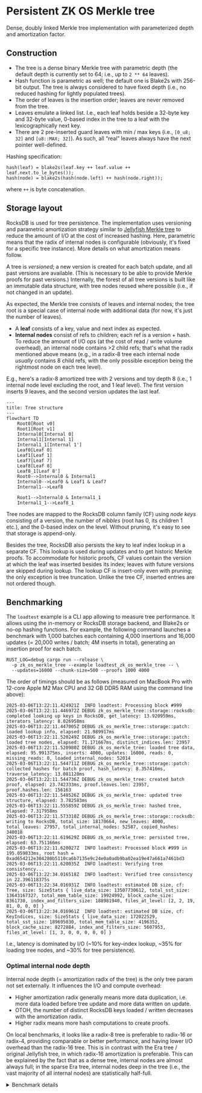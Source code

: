# Persistent ZK OS Merkle tree

Dense, doubly linked Merkle tree implementation with parameterized depth and amortization factor.

## Construction

- The tree is a dense binary Merkle tree with parametric depth (the default depth is currently set to 64; i.e., up to
  `2 ** 64` leaves).
- Hash function is parametric as well; the default one is Blake2s with 256-bit output. The tree is always considered to
  have fixed depth (i.e., no reduced hashing for lightly populated trees).
- The order of leaves is the insertion order; leaves are never removed from the tree.
- Leaves emulate a linked list. I.e., each leaf holds beside a 32-byte key and 32-byte value, 0-based index in the tree
  to a leaf with the lexicographically next key.
- There are 2 pre-inserted guard leaves with min / max keys (i.e., `[0_u8; 32]` and `[u8::MAX; 32]`). As such, all
  “real” leaves always have the next pointer well-defined.

Hashing specification:

```text
hash(leaf) = blake2s(leaf.key ++ leaf.value ++ leaf.next.to_le_bytes());
hash(node) = blake2s(hash(node.left) ++ hash(node.right));
```

where `++` is byte concatenation.

## Storage layout

RocksDB is used for tree persistence. The implementation uses versioning and parametric amortization strategy similar to
[Jellyfish Merkle tree] to reduce the amount of I/O at the cost of increased hashing. Here, parametric means that the
radix of internal nodes is configurable (obviously, it's fixed for a specific tree instance). More details on what
amortization means follow.

A tree is _versioned_; a new version is created for each batch update, and all past versions are available. (This is
necessary to be able to provide Merkle proofs for past versions.) Internally, the forest of all tree versions is built
like an immutable data structure, with tree nodes reused where possible (i.e., if not changed in an update).

As expected, the Merkle tree consists of leaves and internal nodes; the tree root is a special case of internal node
with additional data (for now, it's just the number of leaves).

- A **leaf** consists of a key, value and next index as expected.
- **Internal nodes** consist of refs to children; each ref is a version + hash. To reduce the amount of I/O ops (at the
  cost of read / write volume overhead), an internal node contains >2 child refs; that's what the radix mentioned above
  means (e.g., in a radix-8 tree each internal node _usually_ contains 8 child refs, with the only possible exception
  being the rightmost node on each tree level).

E.g., here's a radix-8 amortized tree with 2 versions and toy depth 8 (i.e., 1 internal node level excluding the root,
and 1 leaf level). The first version inserts 9 leaves, and the second version updates the last leaf.

```mermaid
---
title: Tree structure
---
flowchart TD
    Root0[Root v0]
    Root1[Root v1]
    Internal0[Internal 0]
    Internal1[Internal 1]
    Internal1_1[Internal 1']
    Leaf0[Leaf 0]
    Leaf1[Leaf 1]
    Leaf7[Leaf 7]
    Leaf8[Leaf 8]
    Leaf8_1[Leaf 8']
    Root0-->Internal0 & Internal1
    Internal0-->Leaf0 & Leaf1 & Leaf7
    Internal1-->Leaf8

    Root1-->Internal0 & Internal1_1
    Internal1_1-->Leaf8_1
```

Tree nodes are mapped to the RocksDB column family (CF) using _node keys_ consisting of a version, the number of
_nibbles_ (root has 0, its children 1 etc.), and the 0-based index on the level. Without pruning, it's easy to see that
storage is append-only.

Besides the tree, RocksDB also persists the key to leaf index lookup in a separate CF. This lookup is used during
updates and to get historic Merkle proofs. To accommodate for historic proofs, CF values contain the version at which
the leaf was inserted besides its index; leaves with future versions are skipped during lookup. The lookup CF is
insert-only even with pruning; the only exception is tree truncation. Unlike the tree CF, inserted entries are not
ordered though.

## Benchmarking

The `loadtest` example is a CLI app allowing to measure tree performance. It allows using the in-memory or RocksDB
storage backend, and Blake2s or no-op hashing functions. For example, the following command launches a benchmark with
1,000 batches each containing 4,000 insertions and 16,000 updates (= 20,000 writes / batch; 4M inserts in total),
generating an insertion proof for each batch.

```shell
RUST_LOG=debug cargo run --release \
  -p zk_os_merkle_tree --example loadtest_zk_os_merkle_tree -- \
  --updates=16000 --chunk-size=500 --proofs 1000 4000
```

The order of timings should be as follows (measured on MacBook Pro with 12-core Apple M2 Max CPU and 32 GB DDR5 RAM
using the command line above):

```text
2025-03-06T13:22:11.424921Z  INFO loadtest: Processing block #999
2025-03-06T13:22:11.446972Z DEBUG zk_os_merkle_tree::storage::rocksdb: completed looking up keys in RocksDB, get_latency: 13.920959ms, iterators_latency: 8.026958ms
2025-03-06T13:22:11.447005Z DEBUG zk_os_merkle_tree::storage::patch: loaded lookup info, elapsed: 21.989917ms
2025-03-06T13:22:11.520249Z DEBUG zk_os_merkle_tree::storage::patch: loaded tree nodes, elapsed: 71.171667ms, distinct_indices.len: 23957
2025-03-06T13:22:11.520980Z DEBUG zk_os_merkle_tree: loaded tree data, elapsed: 95.991375ms, inserts: 4000, updates: 16000, reads: 0, missing_reads: 0, loaded_internal_nodes: 52014
2025-03-06T13:22:11.544711Z DEBUG zk_os_merkle_tree::storage::patch: collected hashes for batch proof, hash_latency: 8.357416ms, traverse_latency: 13.081128ms
2025-03-06T13:22:11.544736Z DEBUG zk_os_merkle_tree: created batch proof, elapsed: 23.742333ms, proof.leaves.len: 23957, proof.hashes.len: 156163
2025-03-06T13:22:11.548526Z DEBUG zk_os_merkle_tree: updated tree structure, elapsed: 3.782583ms
2025-03-06T13:22:11.555859Z DEBUG zk_os_merkle_tree: hashed tree, elapsed: 7.317958ms
2025-03-06T13:22:11.573310Z DEBUG zk_os_merkle_tree::storage::rocksdb: writing to RocksDB, total_size: 18170664, new_leaves: 4000, total_leaves: 27957, total_internal_nodes: 52587, copied_hashes: 340018
2025-03-06T13:22:11.619629Z DEBUG zk_os_merkle_tree: persisted tree, elapsed: 63.751166ms
2025-03-06T13:22:11.620027Z  INFO loadtest: Processed block #999 in 195.059833ms, root hash = 0xad654212e304280b5110ca6b7135e9c24e0a0adb9ba02ea19e47a661a7461bd3
2025-03-06T13:22:11.620035Z  INFO loadtest: Verifying tree consistency...
2025-03-06T13:22:34.016518Z  INFO loadtest: Verified tree consistency in 22.396118375s
2025-03-06T13:22:34.016931Z  INFO loadtest: estimated DB size, cf: Tree, size: SizeStats { live_data_size: 13507730612, total_sst_size: 13643167327, total_mem_table_size: 19924992, block_cache_size: 8361730, index_and_filters_size: 188981940, files_at_level: [2, 2, 19, 81, 0, 0, 0] }
2025-03-06T13:22:34.016961Z  INFO loadtest: estimated DB size, cf: KeyIndices, size: SizeStats { live_data_size: 172022529, total_sst_size: 189695030, total_mem_table_size: 4196352, block_cache_size: 8272884, index_and_filters_size: 5607953, files_at_level: [1, 3, 0, 0, 0, 0, 0] }
```

I.e., latency is dominated by I/O (~10% for key–index lookup, ~35% for loading tree nodes, and ~30% for tree
persistence).

### Optimal internal node depth

Internal node depth (= amortization radix of the tree) is the only tree param not set externally. It influences the I/O
and compute overhead:

- Higher amortization radix generally means more data duplication, i.e. more data loaded before tree update and more
  data written on update.
- OTOH, the number of distinct RocksDB keys loaded / written decreases with the amortization radix.
- Higher radix means more hash computations to create proofs.

On local benchmarks, it looks like a radix-8 tree is preferable to radix-16 or radix-4, providing comparable or better
performance, and having lower I/O overhead than the radix-16 tree. This is in contrast with the Era tree / original
Jellyfish tree, in which radix-16 amortization is preferable. This can be explained by the fact that as a dense tree,
internal nodes are almost always full; in the sparse Era tree, internal nodes deep in the tree (i.e., the vast majority
of all internal nodes) are statistically half-full.

<details>
<summary>Benchmark details</summary>

Two workloads were used: **small** (1,000 blocks x 4k reads + 16k updates / block) and **large** (100 blocks x 40k
reads + 160k updates / block), each with and without generating batch update proofs for each block.

Total block processing latency at the end of the run:

| Setup            | Radix-4 | Radix-8 | Radix-16 |
| :--------------- | ------: | ------: | -------: |
| Small, proofs    |   240ms |   200ms |    230ms |
| Small, no proofs |   220ms |   180ms |    200ms |
| Large, proofs    |   1.61s |   1.35s |    1.41s |
| Large, no proofs |   1.44s |   1.21s |    1.19s |

Size of the nodes CF at the end of the run:

| Setup | Radix-4 | Radix-8 | Radix-16 |
| :---- | ------: | ------: | -------: |
| Small | 12.0 GB | 13.5 GB |  17.4 GB |
| Large |  6.2 GB |  6.4 GB |   7.1 GB |

</details>

[jellyfish merkle tree]: https://developers.diem.com/papers/jellyfish-merkle-tree/2021-01-14.pdf
